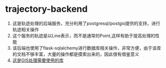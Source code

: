 # trajectory-backend

1. 这是轨迹处理的后端服务，充分利用了postgresql/postgis提供的支持，进行轨迹相关操作
2. 这个服务的轨迹是以Line表示，而不是通常的Point,这样有助于提高处理的性能
3. 该后端也使用了flask-sqlalchemy进行数据库相关操作，非常方便，由于该库的文档不够丰富，大量的操作都是摸索出来的，因此很有借鉴意义
4. [这是GIS处理需要使用的库](https://geoalchemy-2.readthedocs.io/en/latest/)

